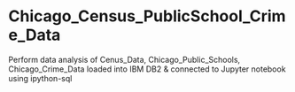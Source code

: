 # Chicago_Census_PublicSchool_Crime_Data
Perform data analysis of Cenus_Data, Chicago_Public_Schools, Chicago_Crime_Data loaded into IBM DB2 &amp; connected to Jupyter notebook using ipython-sql
